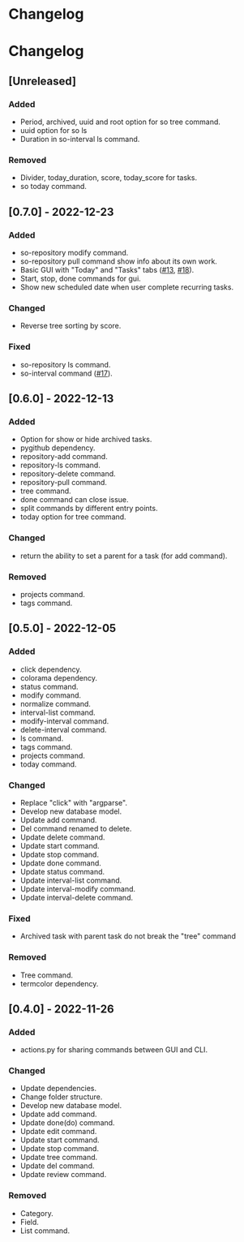 # Changelog

# Changelog

## [Unreleased]

### Added

- Period, archived, uuid and root option for so tree command.
- uuid option for so ls
- Duration in so-interval ls command.

### Removed

- Divider, today_duration, score, today_score for tasks.
- so today command.

## [0.7.0] - 2022-12-23

### Added

- so-repository modify command.
- so-repository pull command show info about its own work.
- Basic GUI with "Today" and "Tasks" tabs ([#13](https://github.com/nikohonu/shiki-organizer/issues/13), [#18](https://github.com/nikohonu/shiki-organizer/issues/18)).
- Start, stop, done commands for gui.
- Show new scheduled date when user complete recurring tasks.

### Changed

- Reverse tree sorting by score.

### Fixed

- so-repository ls command.
- so-interval command ([#17](https://github.com/nikohonu/shiki-organizer/issues/17)).

## [0.6.0] - 2022-12-13

### Added

- Option for show or hide archived tasks.
- pygithub dependency.
- repository-add command.
- repository-ls command.
- repository-delete command.
- repository-pull command.
- tree command.
- done command can close issue.
- split commands by different entry points.
- today option for tree command.

### Changed

- return the ability to set a parent for a task (for add command).

### Removed

- projects command.
- tags command.

## [0.5.0] - 2022-12-05

### Added

- click dependency.
- colorama dependency.
- status command.
- modify command.
- normalize command.
- interval-list command.
- modify-interval command.
- delete-interval command.
- ls command.
- tags command.
- projects command.
- today command.

### Changed

- Replace "click" with "argparse".
- Develop new database model.
- Update add command.
- Del command renamed to delete.
- Update delete command.
- Update start command.
- Update stop command.
- Update done command.
- Update status command.
- Update interval-list command.
- Update interval-modify command.
- Update interval-delete command.

### Fixed

- Archived task with parent task do not break the "tree" command

### Removed

- Tree command.
- termcolor dependency.

## [0.4.0] - 2022-11-26

### Added

- actions.py for sharing commands between GUI and CLI.

### Changed

- Update dependencies.
- Change folder structure.
- Develop new database model.
- Update add command.
- Update done(do) command.
- Update edit command.
- Update start command.
- Update stop command.
- Update tree command.
- Update del command.
- Update review command.

### Removed

- Category.
- Field.
- List command.
